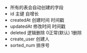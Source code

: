 - 所有的表会自动创建的字段
- id          主键 自增长
- createdAt   创建时间 时间戳
- updatedAt   修改时间 时间戳
- deleted     逻辑删除 0正常(默认) 1删除
- create_user 创建人
- sorted_num  排序号
